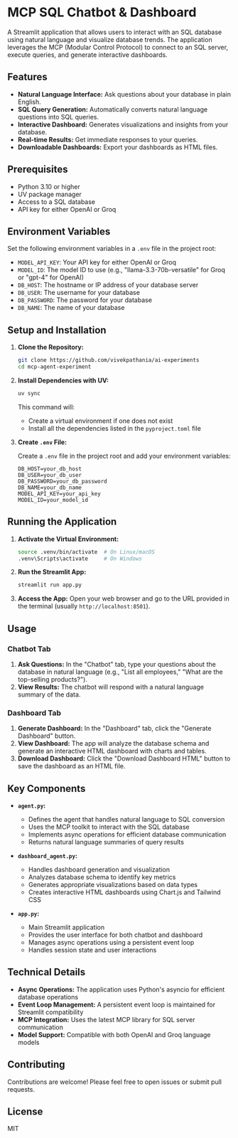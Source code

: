 # MCP SQL Chatbot & Dashboard

A Streamlit application that allows users to interact with an SQL database using natural language and visualize database trends. The application leverages the MCP (Modular Control Protocol) to connect to an SQL server, execute queries, and generate interactive dashboards.

## Features

*   **Natural Language Interface:** Ask questions about your database in plain English.
*   **SQL Query Generation:** Automatically converts natural language questions into SQL queries.
*   **Interactive Dashboard:** Generates visualizations and insights from your database.
*   **Real-time Results:** Get immediate responses to your queries.
*   **Downloadable Dashboards:** Export your dashboards as HTML files.

## Prerequisites

*   Python 3.10 or higher
*   UV package manager
*   Access to a SQL database
*   API key for either OpenAI or Groq

## Environment Variables

Set the following environment variables in a `.env` file in the project root:

*   `MODEL_API_KEY`: Your API key for either OpenAI or Groq
*   `MODEL_ID`: The model ID to use (e.g., "llama-3.3-70b-versatile" for Groq or "gpt-4" for OpenAI)
*   `DB_HOST`: The hostname or IP address of your database server
*   `DB_USER`: The username for your database
*   `DB_PASSWORD`: The password for your database
*   `DB_NAME`: The name of your database

## Setup and Installation

1.  **Clone the Repository:**

    ```bash
    git clone https://github.com/vivekpathania/ai-experiments
    cd mcp-agent-experiment
    ```

2.  **Install Dependencies with UV:**

    ```bash
    uv sync
    ```
    This command will:
    * Create a virtual environment if one does not exist
    * Install all the dependencies listed in the `pyproject.toml` file

3.  **Create `.env` File:**

    Create a `.env` file in the project root and add your environment variables:

    ```
    DB_HOST=your_db_host
    DB_USER=your_db_user
    DB_PASSWORD=your_db_password
    DB_NAME=your_db_name
    MODEL_API_KEY=your_api_key
    MODEL_ID=your_model_id
    ```

## Running the Application

1.  **Activate the Virtual Environment:**
    ```bash
    source .venv/bin/activate  # On Linux/macOS
    .venv\Scripts\activate     # On Windows
    ```

2.  **Run the Streamlit App:**
    ```bash
    streamlit run app.py
    ```

3.  **Access the App:**
    Open your web browser and go to the URL provided in the terminal (usually `http://localhost:8501`).

## Usage

### Chatbot Tab

1.  **Ask Questions:** In the "Chatbot" tab, type your questions about the database in natural language (e.g., "List all employees," "What are the top-selling products?").
2.  **View Results:** The chatbot will respond with a natural language summary of the data.

### Dashboard Tab

1.  **Generate Dashboard:** In the "Dashboard" tab, click the "Generate Dashboard" button.
2.  **View Dashboard:** The app will analyze the database schema and generate an interactive HTML dashboard with charts and tables.
3.  **Download Dashboard:** Click the "Download Dashboard HTML" button to save the dashboard as an HTML file.

## Key Components

*   **`agent.py`:**
    *   Defines the agent that handles natural language to SQL conversion
    *   Uses the MCP toolkit to interact with the SQL database
    *   Implements async operations for efficient database communication
    *   Returns natural language summaries of query results

*   **`dashboard_agent.py`:**
    *   Handles dashboard generation and visualization
    *   Analyzes database schema to identify key metrics
    *   Generates appropriate visualizations based on data types
    *   Creates interactive HTML dashboards using Chart.js and Tailwind CSS

*   **`app.py`:**
    *   Main Streamlit application
    *   Provides the user interface for both chatbot and dashboard
    *   Manages async operations using a persistent event loop
    *   Handles session state and user interactions

## Technical Details

*   **Async Operations:** The application uses Python's asyncio for efficient database operations
*   **Event Loop Management:** A persistent event loop is maintained for Streamlit compatibility
*   **MCP Integration:** Uses the latest MCP library for SQL server communication
*   **Model Support:** Compatible with both OpenAI and Groq language models

## Contributing

Contributions are welcome! Please feel free to open issues or submit pull requests.

## License

MIT
